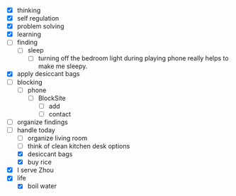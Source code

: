 - [x] thinking
- [x] self regulation
- [x] problem solving
- [x] learning
- [ ] finding
    - [ ] sleep
        - [ ] turning off the bedroom light during playing phone really helps to make me sleepy.
- [x] apply desiccant bags
- [ ] blocking
    - [ ] phone
        - [ ] BlockSite
            - [ ] add
            - [ ] contact
- [ ] organize findings
- [ ] handle today
    - [ ] organize living room
    - [ ] think of clean kitchen desk options
    - [x] desiccant bags
    - [x] buy rice
- [x] I serve Zhou
- [x] life
    - [x] boil water
